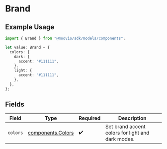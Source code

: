# Brand

## Example Usage

```typescript
import { Brand } from "@moovio/sdk/models/components";

let value: Brand = {
  colors: {
    dark: {
      accent: "#111111",
    },
    light: {
      accent: "#111111",
    },
  },
};
```

## Fields

| Field                                                  | Type                                                   | Required                                               | Description                                            |
| ------------------------------------------------------ | ------------------------------------------------------ | ------------------------------------------------------ | ------------------------------------------------------ |
| `colors`                                               | [components.Colors](../../models/components/colors.md) | :heavy_check_mark:                                     | Set brand accent colors for light and dark modes.      |